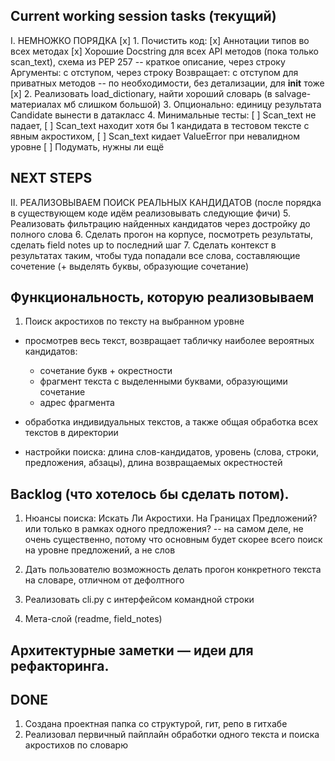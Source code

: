 ## Current working session tasks (текущий)
I. НЕМНОЖКО ПОРЯДКА
[x] 1. Почистить код:
    [x] Аннотации типов во всех методах
    [x] Хорошие Docstring для всех API методов (пока только scan_text), схема из PEP 257 --
        краткое описание, через строку Аргументы: с отступом, через строку Возвращает: с отступом
        для приватных методов -- по необходимости, без детализации, для __init__ тоже
[x] 2. Реализовать load_dictionary, найти хороший словарь (в salvage-материалах мб слишком большой)
3. Опционально: единицу результата Candidate вынести в датакласс
4. Минимальные тесты:
    [ ] Scan_text не падает,
    [ ] Scan_text находит хотя бы 1 кандидата в тестовом тексте с явным акростихом,
    [ ] Scan_text кидает ValueError при невалидном уровне
    [ ] Подумать, нужны ли ещё


## NEXT STEPS



II. РЕАЛИЗОВЫВАЕМ ПОИСК РЕАЛЬНЫХ КАНДИДАТОВ
(после порядка в существующем коде идём реализовывать следующие фичи)
5. Реализовать фильтрацию найденных кандидатов через достройку до полного слова
6. Сделать прогон на корпусе, посмотреть результаты, сделать field notes up to последний шаг
7. Сделать контекст в результатах таким, чтобы туда попадали все слова, составляющие сочетение (+ выделять буквы, образующие сочетание)




## Функциональность, которую реализовываем
1. Поиск акростихов по тексту на выбранном уровне
- просмотрев весь текст, возвращает табличку наиболее вероятных кандидатов: 
    - сочетание букв + окрестности
    - фрагмент текста с выделенными буквами, образующими сочетание
    - адрес фрагмента

- обработка индивидуальных текстов, а также общая обработка всех текстов в директории  

- настройки поиска: длина слов-кандидатов, уровень (слова, строки, предложения, абзацы), длина возвращаемых окрестностей




## Backlog (что хотелось бы сделать потом).

1. Нюансы поиска: Искать Ли Акростихи. На Границах Предложений? или только в рамках одного предложения? -- на самом деле, не очень существенно, потому что основным будет скорее всего поиск на уровне предложений, а не слов  

2. Дать пользователю возможность делать прогон конкретного текста на словаре, отличном от дефолтного

3. Реализовать cli.py с интерфейсом командной строки
4. Мета-слой (readme, field_notes)


## Архитектурные заметки — идеи для рефакторинга.





## DONE

1. Создана проектная папка со структурой, гит, репо в гитхабе
2. Реализовал первичный пайплайн обработки одного текста и поиска акростихов по словарю